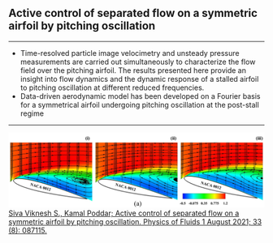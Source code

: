 ## Active control of separated flow on a symmetric airfoil by pitching oscillation ##
<hr>

- Time-resolved particle image velocimetry and unsteady pressure measurements are carried out simultaneously to characterize the flow field over the pitching airfoil. The results presented here provide an insight into flow dynamics and the dynamic response of a stalled airfoil to pitching oscillation at different reduced frequencies.
- Data-driven aerodynamic model has been developed on a Fourier basis for a symmetrical airfoil undergoing pitching oscillation at the post-stall regime
<hr>

![Model](https://github.com/siva-viknesh/Experiments_Pitching_Airfoil/blob/main/Pressure_Measurements/Figure.jpeg)
<br />
[Siva Viknesh S., Kamal Poddar; Active control of separated flow on a symmetric airfoil by pitching oscillation. Physics of Fluids 1 August 2021; 33 (8): 087115.](https://doi.org/10.1063/5.0060782)


